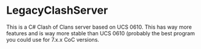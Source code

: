 # LegacyClashServer
 This is a C# Clash of Clans server based on UCS 0610. This has way more features and is way more stable than UCS 0610 (probably the best program you could use for 7.x.x CoC versions.
